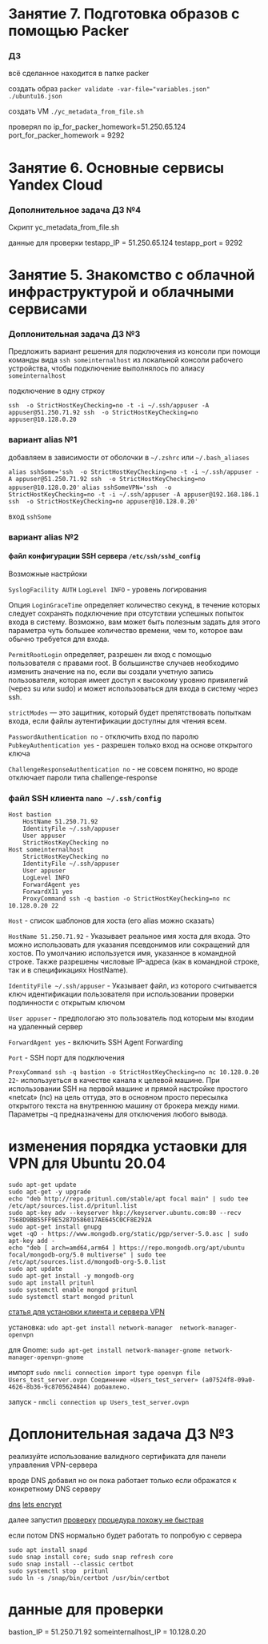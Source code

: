 # Занятие 7. Подготовка образов с помощью Packer
### ДЗ
всё сделанное  находится в папке packer

создать образ
`packer validate -var-file="variables.json"  ./ubuntu16.json`

создать VM `./yc_metadata_from_file.sh`

проверял по
ip_for_packer_homework=51.250.65.124
port_for_packer_homework = 9292

# Занятие 6. Основные сервисы Yandex Cloud
### Дополнительное задача ДЗ №4

Скрипт yc_metadata_from_file.sh

данные для проверки
testapp_IP = 51.250.65.124
testapp_port = 9292

# Занятие 5. Знакомство с облачной инфраструктурой и облачными сервисами
### Доплонительная задача ДЗ №3

Предложить вариант решения для подключения из консоли при помощи
команды вида `ssh someinternalhost` из локальной консоли рабочего устройства,
чтобы подключение выполнялось по алиасу `someinternalhost`

подключение в одну стркоу

`ssh  -o StrictHostKeyChecking=no -t -i ~/.ssh/appuser -A appuser@51.250.71.92 ssh  -o StrictHostKeyChecking=no appuser@10.128.0.20`


### вариант alias №1
добавляем в зависимости от оболочки  в  `~/.zshrc` или `~/.bash_aliases`

`alias sshSome='ssh  -o StrictHostKeyChecking=no -t -i ~/.ssh/appuser -A appuser@51.250.71.92 ssh  -o StrictHostKeyChecking=no appuser@10.128.0.20'`
`alias sshSomeVPN='ssh  -o StrictHostKeyChecking=no -t -i ~/.ssh/appuser -A appuser@192.168.186.1 ssh  -o StrictHostKeyChecking=no appuser@10.128.0.20'`

вход `sshSome`

### вариант alias №2
#### файл конфигурации SSH сервера `/etc/ssh/sshd_config`

Возможные настрйоки

`SyslogFacility AUTH`
`LogLevel INFO` - уровень логирования

Опция `LoginGraceTime` определяет количество секунд, в течение которых следует сохранять подключение при отсутствии успешных попыток входа в систему.
Возможно, вам может быть полезным задать для этого параметра чуть большее количество времени, чем то, которое вам обычно требуется для входа.

`PermitRootLogin` определяет, разрешен ли вход с помощью пользователя с правами root.
В большинстве случаев необходимо изменить значение на no, если вы создали учетную запись пользователя, которая имеет доступ к высокому уровню привилегий (через su или sudo) и может использоваться для входа в систему через ssh.

`strictModes` — это защитник, который будет препятствовать попыткам входа, если файлы аутентификации доступны для чтения всем.

`PasswordAuthentication no` - отключить вход по паролю
`PubkeyAuthentication yes` - разрешен только вход на основе открытого ключа

`ChallengeResponseAuthentication no` - не совсем понятно, но вроде отключает пароли типа challenge-response

### файл SSH клиента `nano ~/.ssh/config`

```
Host bastion
    HostName 51.250.71.92
    IdentityFile ~/.ssh/appuser
    User appuser
    StrictHostKeyChecking no
Host someinternalhost
    StrictHostKeyChecking no
    IdentityFile ~/.ssh/appuser
    User appuser
    LogLevel INFO
    ForwardAgent yes
    ForwardX11 yes
    ProxyCommand ssh -q bastion -o StrictHostKeyChecking=no nc 10.128.0.20 22
```
`Host` - список шаблонов для хоста (его alias можно сказать)

`HostName 51.250.71.92` - Указывает реальное имя хоста для входа. Это можно использовать для указания псевдонимов или сокращений для хостов. По умолчанию используется имя, указанное в командной строке. Также разрешены числовые IP-адреса (как в командной строке, так и в спецификациях HostName).

`IdentityFile ~/.ssh/appuser` - Указывает файл, из которого считывается ключ идентификации пользователя при использовании проверки подлинности с открытым ключом

`User appuser` -  предпологаю это пользователь под которым мы входим на удаленный сервер

`ForwardAgent yes` - включить SSH Agent Forwarding

`Port` - SSH порт для подключения

`ProxyCommand ssh -q bastion -o StrictHostKeyChecking=no nc 10.128.0.20 22`-
используеться в качестве канала к целевой машине.
При использовании SSH на первой машине и прямой настройке простого «netcat» (nc) на цель оттуда,
это в основном просто пересылка открытого текста на внутреннюю машину от брокера между ними.
Параметры -q предназначены для отключения любого вывода.

# изменения порядка устаовки для VPN для Ubuntu 20.04

```
sudo apt-get update
sudo apt-get -y upgrade
echo "deb http://repo.pritunl.com/stable/apt focal main" | sudo tee /etc/apt/sources.list.d/pritunl.list
sudo apt-key adv --keyserver hkp://keyserver.ubuntu.com:80 --recv 7568D9BB55FF9E5287D586017AE645C0CF8E292A
sudo apt-get install gnupg
wget -qO - https://www.mongodb.org/static/pgp/server-5.0.asc | sudo apt-key add -
echo "deb [ arch=amd64,arm64 ] https://repo.mongodb.org/apt/ubuntu focal/mongodb-org/5.0 multiverse" | sudo tee /etc/apt/sources.list.d/mongodb-org-5.0.list
sudo apt update
sudo apt-get install -y mongodb-org
sudo apt install pritunl
sudo systemctl enable mongod pritunl
sudo systemctl start mongod pritunl
```

[статья для установки клиента и сервера VPN](https://computingforgeeks.com/install-and-configure-pritunl-vpn-server-on-ubuntu/)

установка: `udo apt-get install network-manager  network-manager-openvpn`

для Gnome: `sudo apt-get install network-manager-gnome network-manager-openvpn-gnome`

импорт ```sudo nmcli connection import type openvpn file Users_test_server.ovpn
Соединение «Users_test_server» (a07524f8-09a0-4626-8b36-9c8705624844) добавлено.```

запуск - `nmcli connection up Users_test_server.ovpn`

# Доплонительная задача ДЗ №3
реализуйте использование валидного сертификата для панели управления VPN-сервера

вроде DNS добавил но он пока работает только если ображатся к конкретному DNS серверу

[dns](https://cloud.yandex.ru/docs/dns/quickstart)
[lets encrypt](https://cloud.yandex.ru/docs/certificate-manager/operations/managed/cert-create)

далее запустил [проверку](https://cloud.yandex.ru/docs/certificate-manager/operations/managed/cert-validate)
[процедура похожу не быстрая](https://cloud.yandex.ru/docs/certificate-manager/concepts/challenges)

если потом DNS нормально будет работать то попробую с сервера

```
sudo apt install snapd
sudo snap install core; sudo snap refresh core
sudo snap install --classic certbot
sudo systemctl stop  pritunl
sudo ln -s /snap/bin/certbot /usr/bin/certbot
```

# данные для проверки
bastion_IP = 51.250.71.92
someinternalhost_IP = 10.128.0.20
